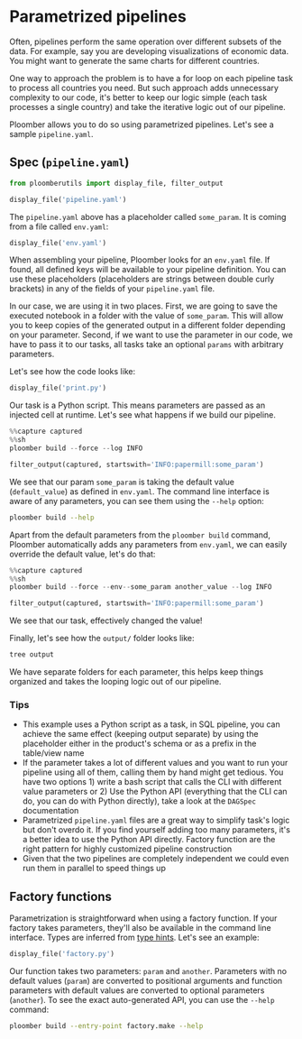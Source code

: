 # Parametrized pipelines


Often, pipelines perform the same operation over different subsets of the data. For example, say you are developing visualizations of economic data. You might want to generate the same charts for different countries. 

One way to approach the problem is to have a for loop on each pipeline task to process all countries you need. But such approach adds unnecessary complexity to our code, it's better to keep our logic simple (each task processes a single country) and take the iterative logic out of our pipeline.

Ploomber allows you to do so using parametrized pipelines. Let's see a sample `pipeline.yaml`.


## Spec (``pipeline.yaml``)

```python
from ploomberutils import display_file, filter_output
```

```python
display_file('pipeline.yaml')
```

The `pipeline.yaml` above has a placeholder called `some_param`. It is coming from a file called `env.yaml`:

```python
display_file('env.yaml')
```

When assembling your pipeline, Ploomber looks for an `env.yaml` file. If found, all defined keys will be available to your pipeline definition. You can use these placeholders (placeholders are strings between double curly brackets) in any of the fields of your `pipeline.yaml` file.

In our case, we are using it in two places. First, we are going to save the executed notebook in a folder with the value of `some_param`. This will allow you to keep copies of the generated output in a different folder depending on your parameter. Second, if we want to use the parameter in our code, we have to pass it to our tasks, all tasks take an optional `params` with arbitrary parameters.

Let's see how the code looks like:

```python
display_file('print.py')
```

Our task is a Python script. This means parameters are passed as an injected cell at runtime. Let's see what happens if we build our pipeline.

```python
%%capture captured
%%sh
ploomber build --force --log INFO
```

```python
filter_output(captured, startswith='INFO:papermill:some_param')
```

We see that our param `some_param` is taking the default value (`default_value`) as defined in `env.yaml`. The command line interface is aware of any parameters, you can see them using the `--help` option:

```sh
ploomber build --help
```

Apart from the default parameters from the `ploomber build` command, Ploomber automatically adds any parameters from `env.yaml`, we can easily override the default value, let's do that:

```python
%%capture captured
%%sh
ploomber build --force --env--some_param another_value --log INFO
```

```python
filter_output(captured, startswith='INFO:papermill:some_param')
```

We see that our task, effectively changed the value!

Finally, let's see how the `output/` folder looks like:

```sh
tree output
```

<!-- #region -->
We have separate folders for each parameter, this helps keep things organized and takes the looping logic out of our pipeline.


### Tips

* This example uses a Python script as a task, in SQL pipeline, you can achieve the same effect (keeping output separate) by using the placeholder either in the product's schema or as a prefix in the table/view name
* If the parameter takes a lot of different values and you want to run your pipeline using all of them, calling them by hand might get tedious. You have two options 1) write a  bash script that calls the CLI with different value parameters or 2) Use the Python API (everything that the CLI can do, you can do with Python directly), take a look at the `DAGSpec` documentation
* Parametrized `pipeline.yaml` files are a great way to simplify task's logic but don't overdo it. If you find yourself adding too many parameters, it's a better idea to use the Python API directly. Factory function are the right pattern for highly customized pipeline construction
* Given that the two pipelines are completely independent we could even run them in parallel to speed things up


## Factory functions

Parametrization is straightforward when using a factory function. If your
factory takes parameters, they'll also be available in the command
line interface. Types are inferred from [type hints](https://docs.python.org/3/library/typing.html). Let's see an example:
<!-- #endregion -->

```python
display_file('factory.py')
```

Our function takes two parameters: `param` and `another`. Parameters with no default values (`param`) are converted to positional arguments and function parameters with default values are converted
to optional parameters (`another`). To see the exact auto-generated API, you can use the `--help` command:

```sh
ploomber build --entry-point factory.make --help
```
